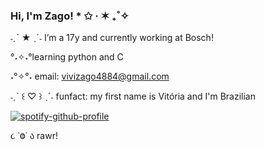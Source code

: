 ### Hi, I'm Zago! * ✩ ‧ ✶ ₊˚✧

˗ˏˋ ★ ˎˊ˗ I’m a 17y and currently working at Bosch!

°˖✧˖°learning python and C

˖°✧°˖ email: vivizago4884@gmail.com

˗ˏˋ ꒰ ♡ ꒱ ˎˊ˗ funfact: my first name is Vitória and I'm Brazilian



  [![spotify-github-profile](https://spotify-github-profile.vercel.app/api/view?uid=oa6t21miva2ezjd5bh4eydtu7&cover_image=true&theme=default&show_offline=true&background_color=121212&interchange=false&bar_color=b361b0&bar_color_cover=true)](https://github.com/kittinan/spotify-github-profile)




૮ ˙Ⱉ˙ ა rawr!
